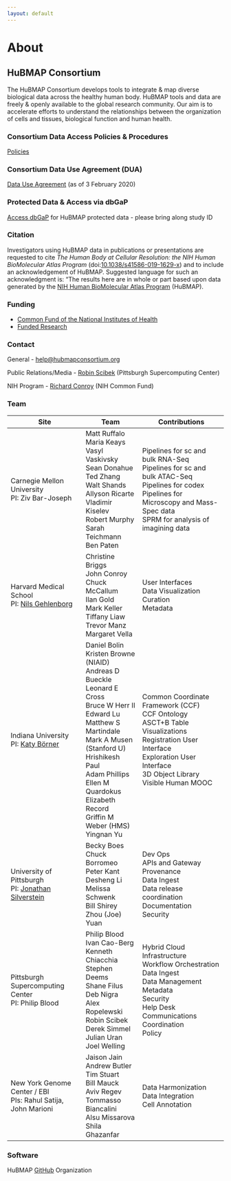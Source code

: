 ```yaml
---
layout: default
---
```

# About

## HuBMAP Consortium
The HuBMAP Consortium develops tools to integrate & map diverse biological data across the healthy human body. HuBMAP tools and data are freely & openly available to the global research community. Our aim is to accelerate efforts to understand the relationships between the organization of cells and tissues, biological function and human health.

### Consortium Data Access Policies & Procedures
[Policies](https://hubmapconsortium.org/policies/)

### Consortium Data Use Agreement (DUA)
[Data Use Agreement](https://hubmapconsortium.org/wp-content/uploads/2020/06/DUA_FINAL_2020_02_03_for_Signature.pdf) (as of 3 February 2020)

### Protected Data & Access via dbGaP
[Access dbGaP](https://dbgap.ncbi.nlm.nih.gov/aa/wga.cgi?page=login) for HuBMAP protected data - please bring along study ID

### Citation
Investigators using HuBMAP data in publications or presentations are requested to cite _The Human Body at Cellular Resolution: the NIH Human BioMolecular Atlas Program_ (doi:[10.1038/s41586-019-1629-x](https://doi.org/10.1038/s41586-019-1629-x)) and to include an acknowledgement of HuBMAP. Suggested language for such an acknowledgment is: “The results here are in whole or part based upon data generated by the [NIH Human BioMolecular Atlas Program](https://hubmapconsortium.org) (HuBMAP).

### Funding
- [Common Fund of the National Institutes of Health](https://commonfund.nih.gov/HuBMAP)
- [Funded Research](https://commonfund.nih.gov/HuBMAP/fundedresearch)
 
### Contact
General - help@hubmapconsortium.org

Public Relations/Media - [Robin Scibek](mailto:flaus@psc.edu) (Pittsburgh Supercomputing Center)

NIH Program - [Richard Conroy](mailto:richard.conroy@nih.gov) (NIH Common Fund)

### Team

<table>
<thead>
  <tr>
    <th>Site</th>
    <th>Team</th>
    <th>Contributions</th>
  </tr>
</thead>
<tbody>
<tr>
  <td>
  Carnegie Mellon University<br>
  PI: Ziv Bar-Joseph<br>
  </td>
  <td>
  Matt Ruffalo<br>
  Maria Keays<br>
  Vasyl Vaskivsky<br> 
  Sean Donahue<br>
  Ted Zhang<br>
  Walt Shands<br>
  Allyson Ricarte<br>
  Vladimir Kiselev <br>
  Robert Murphy<br>
  Sarah Teichmann <br>
  Ben Paten<br>
  </td>
  <td>
  Pipelines for sc and bulk RNA-Seq<br>
  Pipelines for sc and bulk ATAC-Seq<br>
  Pipelines for codex<br>
  Pipelines for Microscopy and Mass-Spec data<br>
  SPRM for analysis of imagining data<br>
  </td>
</tr>
<tr>
  <td>
  Harvard Medical School<br>
  PI: <a href="http://gehlenborglab.org/team/members/nils-gehlenborg/">Nils Gehlenborg</a><br>
  </td>
  <td>
  Christine Briggs<br>
  John Conroy<br>
  Chuck McCallum<br>
  Ilan Gold<br>
  Mark Keller<br>
  Tiffany Liaw<br>
  Trevor Manz<br>
  Margaret Vella<br>
  </td>
  <td>
  User Interfaces<br>
  Data Visualization<br>
  Curation<br>
  Metadata<br>
  </td>
</tr>
<tr>
  <td>
  Indiana University<br>
  PI: <a href="http://cns.iu.edu">Katy Börner</a><br>
  </td>
  <td>
  Daniel Bolin<br>
  Kristen Browne (NIAID)<br>
  Andreas D Bueckle<br>
  Leonard E Cross<br>
  Bruce W Herr II<br>
  Edward Lu<br>
  Matthew S Martindale<br>
  Mark A Musen (Stanford U)<br>
  Hrishikesh Paul<br>
  Adam Phillips<br>
  Ellen M Quardokus<br>
  Elizabeth Record<br>
  Griffin M Weber (HMS)<br>
  Yingnan Yu<br>
  </td>
  <td>
  Common Coordinate Framework (CCF)<br>
  CCF Ontology<br>
  ASCT+B Table Visualizations<br>
  Registration User Interface<br>
  Exploration User Interface<br>
  3D Object Library<br>
  Visible Human MOOC<br>
  </td>
</tr>
<tr>
  <td>
  University of Pittsburgh<br>
  PI: <a href="https://rio.pitt.edu">Jonathan Silverstein</a><br>
  </td>
  <td>
  Becky Boes<br>
  Chuck Borromeo<br>
  Peter Kant<br>
  Desheng Li<br>
  Melissa Schwenk<br>
  Bill Shirey<br>
  Zhou (Joe) Yuan<br>
  </td>
  <td>
  Dev Ops<br>
  APIs and Gateway<br>
  Provenance<br>
  Data Ingest<br>
  Data release coordination<br>
  Documentation<br>
  Security<br>
  </td>
</tr>
<tr>
  <td>
  Pittsburgh Supercomputing Center<br>
  PI: Philip Blood<br>
  </td>
  <td>
  Philip Blood<br>
  Ivan Cao-Berg<br>
  Kenneth Chiacchia<br>
  Stephen Deems<br>
  Shane Filus<br>
  Deb Nigra<br>
  Alex Ropelewski<br>
  Robin Scibek<br>
  Derek Simmel<br>
  Julian Uran<br>
  Joel Welling<br>
  </td>
  <td>
  Hybrid Cloud Infrastructure<br>
  Workflow Orchestration<br>
  Data Ingest<br>
  Data Management<br>
  Metadata<br>
  Security<br>
  Help Desk<br>
  Communications<br>
  Coordination<br>
  Policy<br>
  </td>
</tr>
<tr>
  <td>
  New York Genome Center / EBI<br>
  PIs: Rahul Satija, John Marioni<br>
  </td>
  <td>
  Jaison Jain<br>
  Andrew Butler<br>
  Tim Stuart<br>
  Bill Mauck<br>
  Aviv Regev<br>
  Tommasso Biancalini<br>
  Alsu Missarova<br>
  Shila Ghazanfar<br>
  </td>
  <td>
  Data Harmonization<br>
  Data Integration<br>
  Cell Annotation<br>
  </td>
</tr>
</tbody>
</table>


### Software
HuBMAP [GitHub](https://github.com/hubmapconsortium) Organization
